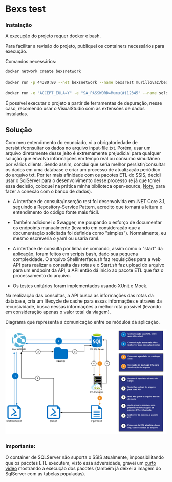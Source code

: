 # Bexs test

### Instalação

A execução do projeto requer docker e bash.

Para facilitar a revisão do projeto, publiquei os containers necessários para execução.

Comandos necessários:


```sh
docker network create bexsnetwork

docker run -p 44380:80 --net bexsnetwork --name bexsrest murillovaz/bexsrest 

docker run -e "ACCEPT_EULA=Y" -e "SA_PASSWORD=Mumu(#)12345" --name sqlserverbexs --net bexsnetwork -p 1433:1433 murillovaz/sqlserverbexs
```
É possível executar o projeto a partir de ferramentas de depuração, nesse caso, recomendo usar o VisualStudio com as extensões de dados instaladas.

## Solução

Com meu entendimento do enunciado, vi a obrigatoriedade de persistir/consultar os dados no arquivo input-file.txt. 
Porém, usar um arquivo diretamente desse jeito é extremamente prejudicial para qualquer solução que envolva informações em tempo real ou consumo simultâneo por vários clients. 
Sendo assim, concluí que seria melhor persistir/consultar os dados em uma database e criar um processo de atualização periódico do arquivo txt. 
Por ter mais afinidade com os pacotes ETL do SSIS, decidi usar o SqlServer para o desenvolvimento desse processo (e já que tomei essa decisão, coloquei na prática minha biblioteca open-source, [Noty](https://github.com/MurilloVaz/Noty), para fazer a conexão com o banco de dados).

 - A interface de consulta/inserção rest foi desenvolvida em  .NET Core 3.1, seguindo a Repository-Service Pattern, acredito que tornará a leitura e entendimento do código fonte mais fácil.

 - Também adicionei o Swagger, me poupando o esforço de documentar os endpoints manualmente (levando em consideração que a documentação solicitada foi definida como "simples"). Normalmente, eu mesmo escreveria o yaml ou usaria raml.

 - A interface de consulta por linha de comando, assim como o "start" da aplicação, foram feitos em scripts bash, dado sua pequena complexidade. O arquivo ShellInterface.sh faz requisições para a web API para realizar a consulta das rotas e o Start.sh faz upload do arquivo para um endpoint da API, a API então dá inicio ao pacote ETL que faz o processamento do arquivo.

 - Os testes unitários foram implementados usando XUnit e Mock.

Na realização das consultas, a API busca as informações das rotas da database, cria um lifecycle de cache para essas informações e através da recursividade, busca nessas informações a melhor rota possível (levando em consideração apenas o valor total da viagem).

Diagrama que representa a comunicação entre os módulos da aplicação.

![N|Solid](https://raw.githubusercontent.com/MurilloVaz/bexstest/dev/docs/diagram.png?token=AJKNTWU7MU6MYRIQLB4V6N27AUHS2)

### Importante:

O container de SQLServer não suporta o SSIS atualmente, impossibilitando que os pacotes ETL executem, visto essa adversidade, gravei um [curto vídeo](https://www.youtube.com/watch?v=8Etn6tQXxo4) mostrando a execução dos pacotes (também já deixei a imagem do SqlServer com as tabelas populadas).
